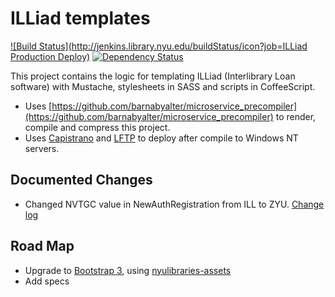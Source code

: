 # ILLiad templates

[![Build Status](http://jenkins.library.nyu.edu/buildStatus/icon?job=ILLiad Production Deploy)](http://jenkins.library.nyu.edu/job/ILLiad%20Production%20Deploy/)
[![Dependency Status](https://gemnasium.com/NYULibraries/illiad-templates.png)](https://gemnasium.com/NYULibraries/illiad-templates)

This project contains the logic for templating ILLiad (Interlibrary Loan software) with Mustache, stylesheets in SASS and scripts in CoffeeScript.

* Uses [https://github.com/barnabyalter/microservice_precompiler](https://github.com/barnabyalter/microservice_precompiler) to render, compile and compress this project.
* Uses [Capistrano](https://github.com/capistrano/capistrano) and [LFTP](http://lftp.yar.ru/) to deploy after compile to Windows NT servers.

## Documented Changes

* Changed NVTGC value in NewAuthRegistration from ILL to ZYU. [Change log](https://github.com/NYULibraries/illiad-templates/commit/c43c9debea9056c3da046edbcbd422a79ba2f7ca)

## Road Map

- Upgrade to [Bootstrap 3](http://getbootstrap.com/), using [nyulibraries-assets](https://github.com/NYULibraries/nyulibraries-assets)
- Add specs
